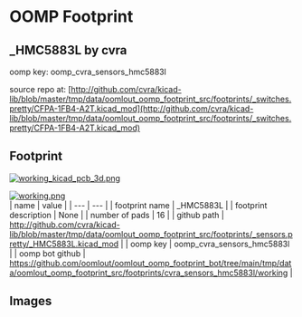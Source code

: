 # OOMP Footprint  
## _HMC5883L  by cvra  
  
oomp key: oomp_cvra_sensors_hmc5883l  
  
source repo at: [http://github.com/cvra/kicad-lib/blob/master/tmp/data/oomlout_oomp_footprint_src/footprints/_switches.pretty/CFPA-1FB4-A2T.kicad_mod](http://github.com/cvra/kicad-lib/blob/master/tmp/data/oomlout_oomp_footprint_src/footprints/_switches.pretty/CFPA-1FB4-A2T.kicad_mod)  
## Footprint  
  
[![working_kicad_pcb_3d.png](working_kicad_pcb_3d_600.png)](working_kicad_pcb_3d.png)  
  
[![working.png](working_600.png)](working.png)  
| name | value | 
| --- | --- | 
| footprint name | _HMC5883L | 
| footprint description | None | 
| number of pads | 16 | 
| github path | http://github.com/cvra/kicad-lib/blob/master/tmp/data/oomlout_oomp_footprint_src/footprints/_sensors.pretty/_HMC5883L.kicad_mod | 
| oomp key | oomp_cvra_sensors_hmc5883l | 
| oomp bot github | https://github.com/oomlout/oomlout_oomp_footprint_bot/tree/main/tmp/data/oomlout_oomp_footprint_src/footprints/cvra_sensors_hmc5883l/working | 
## Images  
